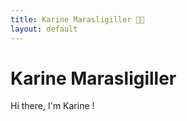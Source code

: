 ```yaml
---
title: Karine Marasligiller 🦄🦄
layout: default
---
```

# Karine Marasligiller

Hi there, I'm Karine !
